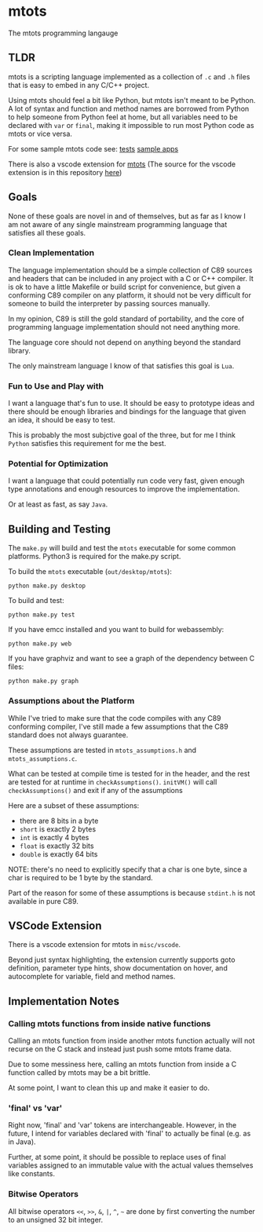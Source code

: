 # mtots

The mtots programming langauge

## TLDR

mtots is a scripting language implemented as a collection of
`.c` and `.h` files that is easy to embed in any C/C++ project.

Using mtots should feel a bit like Python, but mtots isn't
meant to be Python. A lot of syntax and function and method names
are borrowed from Python to help someone from Python feel at home,
but all variables need to be declared with `var` or `final`,
making it impossible to run most Python code as mtots or vice versa.

For some sample mtots code see:
  [tests](test/)
  [sample apps](misc/apps/)

There is also a vscode extension for [mtots](https://marketplace.visualstudio.com/items?itemName=mtots.mtots)
(The source for the vscode extension is in this repository [here](misc/vscode/))

## Goals

None of these goals are novel in and of themselves, but as far as I know
I am not aware of any single mainstream programming language that satisfies
all these goals.

### Clean Implementation

The language implementation should be a simple collection of C89 sources
and headers that can be included in any project with a C or C++
compiler. It is ok to have a little Makefile or build script for convenience,
but given a conforming C89 compiler on any platform, it should not be very
difficult for someone to build the interpreter by passing sources manually.

In my opinion, C89 is still the gold standard of portability, and the core of
programming language implementation should not need anything more.

The language core should not depend on anything beyond the standard library.

The only mainstream language I know of that satisfies this goal is `Lua`.

### Fun to Use and Play with

I want a language that's fun to use. It should be easy to prototype ideas
and there should be enough libraries and bindings for the language
that given an idea, it should be easy to test.

This is probably the most subjctive goal of the three, but for me
I think `Python` satisfies this requirement for me the best.

### Potential for Optimization

I want a language that could potentially run code very fast, given
enough type annotations and enough resources to improve the implementation.

Or at least as fast, as say `Java`.

## Building and Testing

The `make.py` will build and test the `mtots` executable for some
common platforms. Python3 is required for the make.py script.

To build the `mtots` executable (`out/desktop/mtots`):

```
python make.py desktop
```

To build and test:

```
python make.py test
```

If you have emcc installed and you want to build for webassembly:

```
python make.py web
```

If you have graphviz and want to see a graph of the dependency
between C files:

```
python make.py graph
```

### Assumptions about the Platform

While I've tried to make sure that the code compiles
with any C89 conforming compiler, I've still made a few assumptions
that the C89 standard does not always guarantee.

These assumptions are tested in `mtots_assumptions.h` and `mtots_assumptions.c`.

What can be tested at compile time is tested for in the header,
and the rest are tested for at runtime in `checkAssumptions()`.
`initVM()` will call `checkAssumptions()` and exit if any of the assumptions

Here are a subset of these assumptions:

* there are 8 bits in a byte
* `short` is exactly 2 bytes
* `int` is exactly 4 bytes
* `float` is exactly 32 bits
* `double` is exactly 64 bits

NOTE: there's no need to explicitly specify that a char
is one byte, since a char is required to be 1 byte by
the standard.

Part of the reason for some of these assumptions is because `stdint.h`
is not available in pure C89.

## VSCode Extension

There is a vscode extension for mtots in `misc/vscode`.

Beyond just syntax highlighting, the extension currently supports
goto definition, parameter type hints, show documentation on hover, and
autocomplete for variable, field and method names.

## Implementation Notes

### Calling mtots functions from inside native functions

Calling an mtots function from inside another mtots function
actually will not recurse on the C stack and instead just
push some mtots frame data.

Due to some messiness here, calling an mtots function from
inside a C function called by mtots may be a bit brittle.

At some point, I want to clean this up and make it easier to
do.

### 'final' vs 'var'

Right now, 'final' and 'var' tokens are interchangeable.
However, in the future, I intend for variables declared with 'final'
to actually be final (e.g. as in Java).

Further, at some point, it should be possible to replace uses of
final variables assigned to an immutable value with the actual
values themselves like constants.

### Bitwise Operators

All bitwise operators `<<`, `>>`, `&`, `|`, `^`, `~` are done by first
converting the number to an unsigned 32 bit integer.
